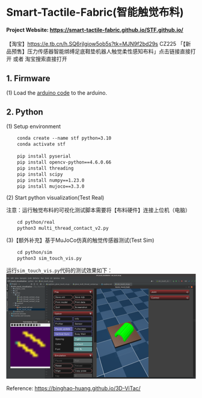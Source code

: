 # Smart-Tactile-Fabric(智能触觉布料)

#### Project Website: https://smart-tactile-fabric.github.io/STF.github.io/

【淘宝】https://e.tb.cn/h.SQ6rjlgiow5ob5s?tk=MJN9f2bd29s CZ225 「【新品预售】压力传感器智能绑缚足底鞋垫机器人触觉柔性感知布料」点击链接直接打开 或者 淘宝搜索直接打开

## 1. Firmware

(1) Load the [arduino code](/arduino_code/MatrixArray.ino) to the arduino. 


## 2. Python
(1) Setup environment

        conda create --name stf python=3.10
        conda activate stf
        
        pip install pyserial
        pip install opencv-python==4.6.0.66
        pip install threading
        pip install scipy
        pip install numpy==1.23.0
        pip install mujoco==3.3.0


(2) Start python visualization(Test Real)

注意：运行触觉布料的可视化测试脚本需要将【布料硬件】连接上位机（电脑）

        cd python/real
        python3 multi_thread_contact_v2.py

(3)【额外补充】基于MuJoCo仿真的触觉传感器测试(Test Sim)

        cd python/sim
        python3 sim_touch_vis.py

运行``sim_touch_vis.py``代码的测试效果如下：
![img.png](/image/img1.png)

Reference: https://binghao-huang.github.io/3D-ViTac/
